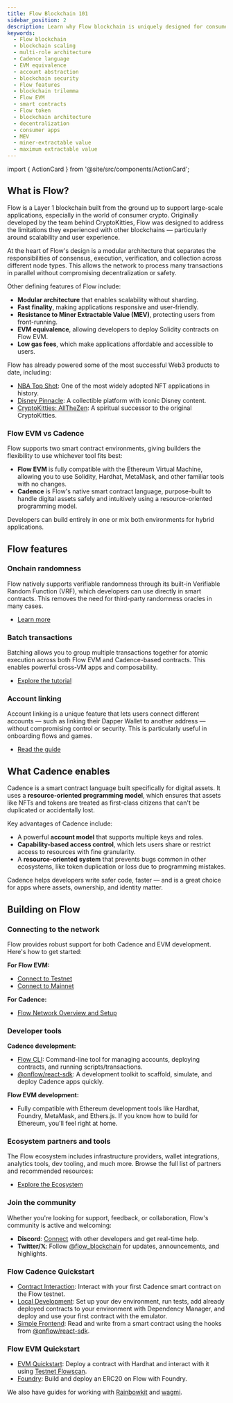 ```yaml
---
title: Flow Blockchain 101
sidebar_position: 2
description: Learn why Flow blockchain is uniquely designed for consumer-scale decentralized applications. Understand Flow's multi-role architecture, native account abstraction, and EVM equivalence.
keywords:
  - Flow blockchain
  - blockchain scaling
  - multi-role architecture
  - Cadence language
  - EVM equivalence
  - account abstraction
  - blockchain security
  - Flow features
  - blockchain trilemma
  - Flow EVM
  - smart contracts
  - Flow token
  - blockchain architecture
  - decentralization
  - consumer apps
  - MEV
  - miner-extractable value
  - maximum extractable value
---
```


import { ActionCard } from '@site/src/components/ActionCard';

<style>{`
  .action-card-row {
    display: flex;
    gap: 2rem;
    margin-bottom: 2rem;
    flex-wrap: wrap;
    justify-content: center;
  }
  .action-card-row > * {
    flex: 1 1 350px;
    max-width: 500px;
    min-width: 300px;
  }
  @media (max-width: 900px) {
    .action-card-row {
      flex-direction: column;
      align-items: stretch;
    }
    .action-card-row > * {
      max-width: 100%;
      min-width: 0;
    }
  }
`}</style>

<div className="action-card-row">
  <ActionCard
    icon="cadence"
    iconColor="green"
    cardColor="black"
    heading="Build with Cadence"
    description="Get started with Flow's native resource-oriented smart contract language. Learn how to deploy, interact, and build secure dApps using Cadence."
    href="../build/cadence/getting-started/contract-interaction"
  />
  <ActionCard
    icon="solidity"
    iconColor="purple"
    cardColor="black"
    heading="Build with Solidity"
    description="Deploy Solidity contracts on Flow EVM using familiar Ethereum tools like Hardhat and Foundry. Start building EVM-compatible dApps on Flow."
    href="../build/evm/quickstart"
  />
</div>

## What is Flow?

Flow is a Layer 1 blockchain built from the ground up to support large-scale applications, especially in the world of consumer crypto. Originally developed by the team behind CryptoKitties, Flow was designed to address the limitations they experienced with other blockchains — particularly around scalability and user experience.

At the heart of Flow's design is a modular architecture that separates the responsibilities of consensus, execution, verification, and collection across different node types. This allows the network to process many transactions in parallel without compromising decentralization or safety.

Other defining features of Flow include:

- **Modular architecture** that enables scalability without sharding.
- **Fast finality**, making applications responsive and user-friendly.
- **Resistance to Miner Extractable Value (MEV)**, protecting users from front-running.
- **EVM equivalence**, allowing developers to deploy Solidity contracts on Flow EVM.
- **Low gas fees**, which make applications affordable and accessible to users.

Flow has already powered some of the most successful Web3 products to date, including:

- [NBA Top Shot]: One of the most widely adopted NFT applications in history.
- [Disney Pinnacle]: A collectible platform with iconic Disney content.
- [CryptoKitties: AllTheZen]: A spiritual successor to the original CryptoKitties.

### Flow EVM vs Cadence

Flow supports two smart contract environments, giving builders the flexibility to use whichever tool fits best:

- **Flow EVM** is fully compatible with the Ethereum Virtual Machine, allowing you to use Solidity, Hardhat, MetaMask, and other familiar tools with no changes.
- **Cadence** is Flow's native smart contract language, purpose-built to handle digital assets safely and intuitively using a resource-oriented programming model.

Developers can build entirely in one or mix both environments for hybrid applications.

## Flow features

### Onchain randomness

Flow natively supports verifiable randomness through its built-in Verifiable Random Function (VRF), which developers can use directly in smart contracts. This removes the need for third-party randomness oracles in many cases.

- [Learn more]

### Batch transactions

Batching allows you to group multiple transactions together for atomic execution across both Flow EVM and Cadence-based contracts. This enables powerful cross-VM apps and composability.

- [Explore the tutorial]

### Account linking

Account linking is a unique feature that lets users connect different accounts — such as linking their Dapper Wallet to another address — without compromising control or security. This is particularly useful in onboarding flows and games.

- [Read the guide]

## What Cadence enables

Cadence is a smart contract language built specifically for digital assets. It uses a **resource-oriented programming model**, which ensures that assets like NFTs and tokens are treated as first-class citizens that can't be duplicated or accidentally lost.

Key advantages of Cadence include:

- A powerful **account model** that supports multiple keys and roles.
- **Capability-based access control**, which lets users share or restrict access to resources with fine granularity.
- A **resource-oriented system** that prevents bugs common in other ecosystems, like token duplication or loss due to programming mistakes.

Cadence helps developers write safer code, faster — and is a great choice for apps where assets, ownership, and identity matter.

## Building on Flow

### Connecting to the network

Flow provides robust support for both Cadence and EVM development. Here's how to get started:

**For Flow EVM:**

- [Connect to Testnet]
- [Connect to Mainnet]

**For Cadence:**

- [Flow Network Overview and Setup]

### Developer tools

**Cadence development:**

- [Flow CLI]: Command-line tool for managing accounts, deploying contracts, and running scripts/transactions.
- [@onflow/react-sdk]: A development toolkit to scaffold, simulate, and deploy Cadence apps quickly.

**Flow EVM development:**

- Fully compatible with Ethereum development tools like Hardhat, Foundry, MetaMask, and Ethers.js. If you know how to build for Ethereum, you'll feel right at home.

### Ecosystem partners and tools

The Flow ecosystem includes infrastructure providers, wallet integrations, analytics tools, dev tooling, and much more. Browse the full list of partners and recommended resources:

- [Explore the Ecosystem]

### Join the community

Whether you're looking for support, feedback, or collaboration, Flow's community is active and welcoming:

- **Discord**: [Connect] with other developers and get real-time help.
- **Twitter/𝕏**: Follow [@flow_blockchain] for updates, announcements, and highlights.

### Flow Cadence Quickstart

- [Contract Interaction]: Interact with your first Cadence smart contract on the Flow testnet.
- [Local Development]: Set up your dev environment, run tests, add already deployed contracts to your environment with Dependency Manager, and deploy and use your first contract with the emulator.
- [Simple Frontend]: Read and write from a smart contract using the hooks from [@onflow/react-sdk].

### Flow EVM Quickstart

- [EVM Quickstart]: Deploy a contract with Hardhat and interact with it using [Testnet Flowscan].
- [Foundry]: Build and deploy an ERC20 on Flow with Foundry.

We also have guides for working with [Rainbowkit] and [wagmi].

<!-- Relative links. Will not render on the page -->

[NBA Top Shot]: https://nbatopshot.com/
[Disney Pinnacle]: https://disneypinnacle.com/
[CryptoKitties: AllTheZen]: https://allthezen.cryptokitties.co/
[Learn more]: https://developers.flow.com/blockchain-development-tutorials/native-vrf
[Explore the tutorial]: https://developers.flow.com/blockchain-development-tutorials/cross-vm-apps/introduction
[Read the guide]: https://developers.flow.com/build/cadence/guides/account-linking-with-dapper
[Connect to Testnet]: https://developers.flow.com/protocol/flow-networks/accessing-testnet
[Connect to Mainnet]: https://developers.flow.com/protocol/flow-networks/accessing-mainnet
[Flow Network Overview and Setup]: https://developers.flow.com/protocol/flow-networks
[Flow CLI]: https://developers.flow.com/tools/flow-cli
[@onflow/react-sdk]: https://developers.flow.com/tools/react-sdk
[Explore the Ecosystem]: https://developers.flow.com/ecosystem
[@flow_blockchain]: https://x.com/flow_blockchain
[Connect]: https://discord.com/invite/flow
[Contract Interaction]: ../build/cadence/getting-started/contract-interaction.md
[Local Development]: ../build/cadence/getting-started/flow-cli.md
[Simple Frontend]: ../build/cadence/getting-started/fcl-quickstart.md
[EVM Quickstart]: ../build/evm/quickstart.md
[Testnet Flowscan]: https://evm-testnet.flowscan.io/
[Foundry]: ./evm/development-tools/foundry.md
[Rainbowkit]: ./evm/frameworks/rainbowkit.md
[wagmi]: ./evm/frameworks/wagmi.md

